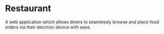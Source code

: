 # Restaurant
A web application which allows diners to seamlessly browse and place food orders via their electroic device with ease. 
